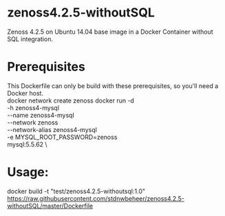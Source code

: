 # zenoss4.2.5-withoutSQL

Zenoss 4.2.5 on Ubuntu 14.04 base image in a Docker Container without SQL integration.

# Prerequisites
This Dockerfile can only be build with these prerequisites, so you'll need a Docker host. \
docker network create zenoss
docker run -d \
           -h zenoss4-mysql \
           --name zenoss4-mysql \
           --network zenoss \
           --network-alias zenoss4-mysql \
           -e MYSQL_ROOT_PASSWORD=zenoss \
           mysql:5.5.62 \

# Usage:
docker build -t "test/zenoss4.2.5-withoutsql:1.0" https://raw.githubusercontent.com/stdnwbeheer/zenoss4.2.5-withoutSQL/master/Dockerfile
